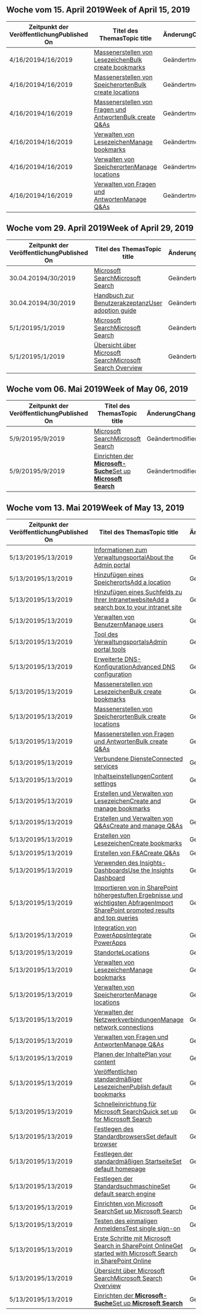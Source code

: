 <!-- This file is generated automatically each week. Changes made to this file will be overwritten.-->




## <a name="week-of-april-15-2019"></a><span data-ttu-id="10a07-101">Woche vom 15. April 2019</span><span class="sxs-lookup"><span data-stu-id="10a07-101">Week of April 15, 2019</span></span>


| <span data-ttu-id="10a07-102">Zeitpunkt der Veröffentlichung</span><span class="sxs-lookup"><span data-stu-id="10a07-102">Published On</span></span> |<span data-ttu-id="10a07-103">Titel des Themas</span><span class="sxs-lookup"><span data-stu-id="10a07-103">Topic title</span></span> | <span data-ttu-id="10a07-104">Änderung</span><span class="sxs-lookup"><span data-stu-id="10a07-104">Change</span></span> |
|------|------------|--------|
| <span data-ttu-id="10a07-105">4/16/2019</span><span class="sxs-lookup"><span data-stu-id="10a07-105">4/16/2019</span></span> | [<span data-ttu-id="10a07-106">Massenerstellen von Lesezeichen</span><span class="sxs-lookup"><span data-stu-id="10a07-106">Bulk create bookmarks</span></span>](/MicrosoftSearch/bulk-create-bookmarks) | <span data-ttu-id="10a07-107">Geändert</span><span class="sxs-lookup"><span data-stu-id="10a07-107">modified</span></span> |
| <span data-ttu-id="10a07-108">4/16/2019</span><span class="sxs-lookup"><span data-stu-id="10a07-108">4/16/2019</span></span> | [<span data-ttu-id="10a07-109">Massenerstellen von Speicherorten</span><span class="sxs-lookup"><span data-stu-id="10a07-109">Bulk create locations</span></span>](/MicrosoftSearch/bulk-create-locations) | <span data-ttu-id="10a07-110">Geändert</span><span class="sxs-lookup"><span data-stu-id="10a07-110">modified</span></span> |
| <span data-ttu-id="10a07-111">4/16/2019</span><span class="sxs-lookup"><span data-stu-id="10a07-111">4/16/2019</span></span> | [<span data-ttu-id="10a07-112">Massenerstellen von Fragen und Antworten</span><span class="sxs-lookup"><span data-stu-id="10a07-112">Bulk create Q&As</span></span>](/MicrosoftSearch/bulk-create-qas) | <span data-ttu-id="10a07-113">Geändert</span><span class="sxs-lookup"><span data-stu-id="10a07-113">modified</span></span> |
| <span data-ttu-id="10a07-114">4/16/2019</span><span class="sxs-lookup"><span data-stu-id="10a07-114">4/16/2019</span></span> | [<span data-ttu-id="10a07-115">Verwalten von Lesezeichen</span><span class="sxs-lookup"><span data-stu-id="10a07-115">Manage bookmarks</span></span>](/MicrosoftSearch/manage-bookmarks) | <span data-ttu-id="10a07-116">Geändert</span><span class="sxs-lookup"><span data-stu-id="10a07-116">modified</span></span> |
| <span data-ttu-id="10a07-117">4/16/2019</span><span class="sxs-lookup"><span data-stu-id="10a07-117">4/16/2019</span></span> | [<span data-ttu-id="10a07-118">Verwalten von Speicherorten</span><span class="sxs-lookup"><span data-stu-id="10a07-118">Manage locations</span></span>](/MicrosoftSearch/manage-locations) | <span data-ttu-id="10a07-119">Geändert</span><span class="sxs-lookup"><span data-stu-id="10a07-119">modified</span></span> |
| <span data-ttu-id="10a07-120">4/16/2019</span><span class="sxs-lookup"><span data-stu-id="10a07-120">4/16/2019</span></span> | [<span data-ttu-id="10a07-121">Verwalten von Fragen und Antworten</span><span class="sxs-lookup"><span data-stu-id="10a07-121">Manage Q&As</span></span>](/MicrosoftSearch/manage-qas) | <span data-ttu-id="10a07-122">Geändert</span><span class="sxs-lookup"><span data-stu-id="10a07-122">modified</span></span> |


## <a name="week-of-april-29-2019"></a><span data-ttu-id="10a07-123">Woche vom 29. April 2019</span><span class="sxs-lookup"><span data-stu-id="10a07-123">Week of April 29, 2019</span></span>


| <span data-ttu-id="10a07-124">Zeitpunkt der Veröffentlichung</span><span class="sxs-lookup"><span data-stu-id="10a07-124">Published On</span></span> |<span data-ttu-id="10a07-125">Titel des Themas</span><span class="sxs-lookup"><span data-stu-id="10a07-125">Topic title</span></span> | <span data-ttu-id="10a07-126">Änderung</span><span class="sxs-lookup"><span data-stu-id="10a07-126">Change</span></span> |
|------|------------|--------|
| <span data-ttu-id="10a07-127">30.04.2019</span><span class="sxs-lookup"><span data-stu-id="10a07-127">4/30/2019</span></span> | [<span data-ttu-id="10a07-128">Microsoft Search</span><span class="sxs-lookup"><span data-stu-id="10a07-128">Microsoft Search</span></span>](/MicrosoftSearch/microsoft-search) | <span data-ttu-id="10a07-129">Geändert</span><span class="sxs-lookup"><span data-stu-id="10a07-129">modified</span></span> |
| <span data-ttu-id="10a07-130">30.04.2019</span><span class="sxs-lookup"><span data-stu-id="10a07-130">4/30/2019</span></span> | [<span data-ttu-id="10a07-131">Handbuch zur Benutzerakzeptanz</span><span class="sxs-lookup"><span data-stu-id="10a07-131">User adoption guide</span></span>](/MicrosoftSearch/user-adoption-guide) | <span data-ttu-id="10a07-132">Geändert</span><span class="sxs-lookup"><span data-stu-id="10a07-132">modified</span></span> |
| <span data-ttu-id="10a07-133">5/1/2019</span><span class="sxs-lookup"><span data-stu-id="10a07-133">5/1/2019</span></span> | [<span data-ttu-id="10a07-134">Microsoft Search</span><span class="sxs-lookup"><span data-stu-id="10a07-134">Microsoft Search</span></span>](/MicrosoftSearch/microsoft-search) | <span data-ttu-id="10a07-135">Geändert</span><span class="sxs-lookup"><span data-stu-id="10a07-135">modified</span></span> |
| <span data-ttu-id="10a07-136">5/1/2019</span><span class="sxs-lookup"><span data-stu-id="10a07-136">5/1/2019</span></span> | [<span data-ttu-id="10a07-137">Übersicht über Microsoft Search</span><span class="sxs-lookup"><span data-stu-id="10a07-137">Microsoft Search Overview</span></span>](/MicrosoftSearch/overview-microsoft-search) | <span data-ttu-id="10a07-138">Geändert</span><span class="sxs-lookup"><span data-stu-id="10a07-138">modified</span></span> |


## <a name="week-of-may-06-2019"></a><span data-ttu-id="10a07-139">Woche vom 06. Mai 2019</span><span class="sxs-lookup"><span data-stu-id="10a07-139">Week of May 06, 2019</span></span>


| <span data-ttu-id="10a07-140">Zeitpunkt der Veröffentlichung</span><span class="sxs-lookup"><span data-stu-id="10a07-140">Published On</span></span> |<span data-ttu-id="10a07-141">Titel des Themas</span><span class="sxs-lookup"><span data-stu-id="10a07-141">Topic title</span></span> | <span data-ttu-id="10a07-142">Änderung</span><span class="sxs-lookup"><span data-stu-id="10a07-142">Change</span></span> |
|------|------------|--------|
| <span data-ttu-id="10a07-143">5/9/2019</span><span class="sxs-lookup"><span data-stu-id="10a07-143">5/9/2019</span></span> | [<span data-ttu-id="10a07-144">Microsoft Search</span><span class="sxs-lookup"><span data-stu-id="10a07-144">Microsoft Search</span></span>](/MicrosoftSearch/index) | <span data-ttu-id="10a07-145">Geändert</span><span class="sxs-lookup"><span data-stu-id="10a07-145">modified</span></span> |
| <span data-ttu-id="10a07-146">5/9/2019</span><span class="sxs-lookup"><span data-stu-id="10a07-146">5/9/2019</span></span> | [<span data-ttu-id="10a07-147">Einrichten der **Microsoft-Suche**</span><span class="sxs-lookup"><span data-stu-id="10a07-147">Set up **Microsoft Search**</span></span>](/MicrosoftSearch/setup-microsoft-search) | <span data-ttu-id="10a07-148">Geändert</span><span class="sxs-lookup"><span data-stu-id="10a07-148">modified</span></span> |


## <a name="week-of-may-13-2019"></a><span data-ttu-id="10a07-149">Woche vom 13. Mai 2019</span><span class="sxs-lookup"><span data-stu-id="10a07-149">Week of May 13, 2019</span></span>


| <span data-ttu-id="10a07-150">Zeitpunkt der Veröffentlichung</span><span class="sxs-lookup"><span data-stu-id="10a07-150">Published On</span></span> |<span data-ttu-id="10a07-151">Titel des Themas</span><span class="sxs-lookup"><span data-stu-id="10a07-151">Topic title</span></span> | <span data-ttu-id="10a07-152">Änderung</span><span class="sxs-lookup"><span data-stu-id="10a07-152">Change</span></span> |
|------|------------|--------|
| <span data-ttu-id="10a07-153">5/13/2019</span><span class="sxs-lookup"><span data-stu-id="10a07-153">5/13/2019</span></span> | [<span data-ttu-id="10a07-154">Informationen zum Verwaltungsportal</span><span class="sxs-lookup"><span data-stu-id="10a07-154">About the Admin portal</span></span>](/MicrosoftSearch/about-the-admin-portal) | <span data-ttu-id="10a07-155">Geändert</span><span class="sxs-lookup"><span data-stu-id="10a07-155">modified</span></span> |
| <span data-ttu-id="10a07-156">5/13/2019</span><span class="sxs-lookup"><span data-stu-id="10a07-156">5/13/2019</span></span> | [<span data-ttu-id="10a07-157">Hinzufügen eines Speicherorts</span><span class="sxs-lookup"><span data-stu-id="10a07-157">Add a location</span></span>](/MicrosoftSearch/add-a-location) | <span data-ttu-id="10a07-158">Geändert</span><span class="sxs-lookup"><span data-stu-id="10a07-158">modified</span></span> |
| <span data-ttu-id="10a07-159">5/13/2019</span><span class="sxs-lookup"><span data-stu-id="10a07-159">5/13/2019</span></span> | [<span data-ttu-id="10a07-160">Hinzufügen eines Suchfelds zu Ihrer Intranetwebsite</span><span class="sxs-lookup"><span data-stu-id="10a07-160">Add a search box to your intranet site</span></span>](/MicrosoftSearch/add-a-search-box-to-your-intranet-site) | <span data-ttu-id="10a07-161">Geändert</span><span class="sxs-lookup"><span data-stu-id="10a07-161">modified</span></span> |
| <span data-ttu-id="10a07-162">5/13/2019</span><span class="sxs-lookup"><span data-stu-id="10a07-162">5/13/2019</span></span> | [<span data-ttu-id="10a07-163">Verwalten von Benutzern</span><span class="sxs-lookup"><span data-stu-id="10a07-163">Manage users</span></span>](/MicrosoftSearch/add-users) | <span data-ttu-id="10a07-164">Geändert</span><span class="sxs-lookup"><span data-stu-id="10a07-164">modified</span></span> |
| <span data-ttu-id="10a07-165">5/13/2019</span><span class="sxs-lookup"><span data-stu-id="10a07-165">5/13/2019</span></span> | [<span data-ttu-id="10a07-166">Tool des Verwaltungsportals</span><span class="sxs-lookup"><span data-stu-id="10a07-166">Admin portal tools</span></span>](/MicrosoftSearch/admin-portal-tools) | <span data-ttu-id="10a07-167">Geändert</span><span class="sxs-lookup"><span data-stu-id="10a07-167">modified</span></span> |
| <span data-ttu-id="10a07-168">5/13/2019</span><span class="sxs-lookup"><span data-stu-id="10a07-168">5/13/2019</span></span> | [<span data-ttu-id="10a07-169">Erweiterte DNS-Konfiguration</span><span class="sxs-lookup"><span data-stu-id="10a07-169">Advanced DNS configuration</span></span>](/MicrosoftSearch/advanced-dns-configuration) | <span data-ttu-id="10a07-170">Geändert</span><span class="sxs-lookup"><span data-stu-id="10a07-170">modified</span></span> |
| <span data-ttu-id="10a07-171">5/13/2019</span><span class="sxs-lookup"><span data-stu-id="10a07-171">5/13/2019</span></span> | [<span data-ttu-id="10a07-172">Massenerstellen von Lesezeichen</span><span class="sxs-lookup"><span data-stu-id="10a07-172">Bulk create bookmarks</span></span>](/MicrosoftSearch/bulk-create-bookmarks) | <span data-ttu-id="10a07-173">Geändert</span><span class="sxs-lookup"><span data-stu-id="10a07-173">modified</span></span> |
| <span data-ttu-id="10a07-174">5/13/2019</span><span class="sxs-lookup"><span data-stu-id="10a07-174">5/13/2019</span></span> | [<span data-ttu-id="10a07-175">Massenerstellen von Speicherorten</span><span class="sxs-lookup"><span data-stu-id="10a07-175">Bulk create locations</span></span>](/MicrosoftSearch/bulk-create-locations) | <span data-ttu-id="10a07-176">Geändert</span><span class="sxs-lookup"><span data-stu-id="10a07-176">modified</span></span> |
| <span data-ttu-id="10a07-177">5/13/2019</span><span class="sxs-lookup"><span data-stu-id="10a07-177">5/13/2019</span></span> | [<span data-ttu-id="10a07-178">Massenerstellen von Fragen und Antworten</span><span class="sxs-lookup"><span data-stu-id="10a07-178">Bulk create Q&As</span></span>](/MicrosoftSearch/bulk-create-qas) | <span data-ttu-id="10a07-179">Geändert</span><span class="sxs-lookup"><span data-stu-id="10a07-179">modified</span></span> |
| <span data-ttu-id="10a07-180">5/13/2019</span><span class="sxs-lookup"><span data-stu-id="10a07-180">5/13/2019</span></span> | [<span data-ttu-id="10a07-181">Verbundene Dienste</span><span class="sxs-lookup"><span data-stu-id="10a07-181">Connected services</span></span>](/MicrosoftSearch/connected-services) | <span data-ttu-id="10a07-182">Geändert</span><span class="sxs-lookup"><span data-stu-id="10a07-182">modified</span></span> |
| <span data-ttu-id="10a07-183">5/13/2019</span><span class="sxs-lookup"><span data-stu-id="10a07-183">5/13/2019</span></span> | [<span data-ttu-id="10a07-184">Inhaltseinstellungen</span><span class="sxs-lookup"><span data-stu-id="10a07-184">Content settings</span></span>](/MicrosoftSearch/content-settings) | <span data-ttu-id="10a07-185">Geändert</span><span class="sxs-lookup"><span data-stu-id="10a07-185">modified</span></span> |
| <span data-ttu-id="10a07-186">5/13/2019</span><span class="sxs-lookup"><span data-stu-id="10a07-186">5/13/2019</span></span> | [<span data-ttu-id="10a07-187">Erstellen und Verwalten von Lesezeichen</span><span class="sxs-lookup"><span data-stu-id="10a07-187">Create and manage bookmarks</span></span>](/MicrosoftSearch/create-and-manage-bookmarks) | <span data-ttu-id="10a07-188">Geändert</span><span class="sxs-lookup"><span data-stu-id="10a07-188">modified</span></span> |
| <span data-ttu-id="10a07-189">5/13/2019</span><span class="sxs-lookup"><span data-stu-id="10a07-189">5/13/2019</span></span> | [<span data-ttu-id="10a07-190">Erstellen und Verwalten von Q&As</span><span class="sxs-lookup"><span data-stu-id="10a07-190">Create and manage Q&As</span></span>](/MicrosoftSearch/create-and-manage-qas) | <span data-ttu-id="10a07-191">Geändert</span><span class="sxs-lookup"><span data-stu-id="10a07-191">modified</span></span> |
| <span data-ttu-id="10a07-192">5/13/2019</span><span class="sxs-lookup"><span data-stu-id="10a07-192">5/13/2019</span></span> | [<span data-ttu-id="10a07-193">Erstellen von Lesezeichen</span><span class="sxs-lookup"><span data-stu-id="10a07-193">Create bookmarks</span></span>](/MicrosoftSearch/create-bookmarks) | <span data-ttu-id="10a07-194">Geändert</span><span class="sxs-lookup"><span data-stu-id="10a07-194">modified</span></span> |
| <span data-ttu-id="10a07-195">5/13/2019</span><span class="sxs-lookup"><span data-stu-id="10a07-195">5/13/2019</span></span> | [<span data-ttu-id="10a07-196">Erstellen von F&A</span><span class="sxs-lookup"><span data-stu-id="10a07-196">Create Q&As</span></span>](/MicrosoftSearch/create-qas) | <span data-ttu-id="10a07-197">Geändert</span><span class="sxs-lookup"><span data-stu-id="10a07-197">modified</span></span> |
| <span data-ttu-id="10a07-198">5/13/2019</span><span class="sxs-lookup"><span data-stu-id="10a07-198">5/13/2019</span></span> | [<span data-ttu-id="10a07-199">Verwenden des Insights-Dashboards</span><span class="sxs-lookup"><span data-stu-id="10a07-199">Use the Insights Dashboard</span></span>](/MicrosoftSearch/get-insights) | <span data-ttu-id="10a07-200">Geändert</span><span class="sxs-lookup"><span data-stu-id="10a07-200">modified</span></span> |
| <span data-ttu-id="10a07-201">5/13/2019</span><span class="sxs-lookup"><span data-stu-id="10a07-201">5/13/2019</span></span> | [<span data-ttu-id="10a07-202">Importieren von in SharePoint höhergestuften Ergebnisse und wichtigsten Abfragen</span><span class="sxs-lookup"><span data-stu-id="10a07-202">Import SharePoint promoted results and top queries</span></span>](/MicrosoftSearch/import-sharepoint-promoted-results-and-top-queries) | <span data-ttu-id="10a07-203">Geändert</span><span class="sxs-lookup"><span data-stu-id="10a07-203">modified</span></span> |
| <span data-ttu-id="10a07-204">5/13/2019</span><span class="sxs-lookup"><span data-stu-id="10a07-204">5/13/2019</span></span> | [<span data-ttu-id="10a07-205">Integration von PowerApps</span><span class="sxs-lookup"><span data-stu-id="10a07-205">Integrate PowerApps</span></span>](/MicrosoftSearch/integrate-powerapps) | <span data-ttu-id="10a07-206">Geändert</span><span class="sxs-lookup"><span data-stu-id="10a07-206">modified</span></span> |
| <span data-ttu-id="10a07-207">5/13/2019</span><span class="sxs-lookup"><span data-stu-id="10a07-207">5/13/2019</span></span> | [<span data-ttu-id="10a07-208">Standorte</span><span class="sxs-lookup"><span data-stu-id="10a07-208">Locations</span></span>](/MicrosoftSearch/locations) | <span data-ttu-id="10a07-209">Geändert</span><span class="sxs-lookup"><span data-stu-id="10a07-209">modified</span></span> |
| <span data-ttu-id="10a07-210">5/13/2019</span><span class="sxs-lookup"><span data-stu-id="10a07-210">5/13/2019</span></span> | [<span data-ttu-id="10a07-211">Verwalten von Lesezeichen</span><span class="sxs-lookup"><span data-stu-id="10a07-211">Manage bookmarks</span></span>](/MicrosoftSearch/manage-bookmarks) | <span data-ttu-id="10a07-212">Geändert</span><span class="sxs-lookup"><span data-stu-id="10a07-212">modified</span></span> |
| <span data-ttu-id="10a07-213">5/13/2019</span><span class="sxs-lookup"><span data-stu-id="10a07-213">5/13/2019</span></span> | [<span data-ttu-id="10a07-214">Verwalten von Speicherorten</span><span class="sxs-lookup"><span data-stu-id="10a07-214">Manage locations</span></span>](/MicrosoftSearch/manage-locations) | <span data-ttu-id="10a07-215">Geändert</span><span class="sxs-lookup"><span data-stu-id="10a07-215">modified</span></span> |
| <span data-ttu-id="10a07-216">5/13/2019</span><span class="sxs-lookup"><span data-stu-id="10a07-216">5/13/2019</span></span> | [<span data-ttu-id="10a07-217">Verwalten der Netzwerkverbindungen</span><span class="sxs-lookup"><span data-stu-id="10a07-217">Manage network connections</span></span>](/MicrosoftSearch/manage-network-connections) | <span data-ttu-id="10a07-218">Geändert</span><span class="sxs-lookup"><span data-stu-id="10a07-218">modified</span></span> |
| <span data-ttu-id="10a07-219">5/13/2019</span><span class="sxs-lookup"><span data-stu-id="10a07-219">5/13/2019</span></span> | [<span data-ttu-id="10a07-220">Verwalten von Fragen und Antworten</span><span class="sxs-lookup"><span data-stu-id="10a07-220">Manage Q&As</span></span>](/MicrosoftSearch/manage-qas) | <span data-ttu-id="10a07-221">Geändert</span><span class="sxs-lookup"><span data-stu-id="10a07-221">modified</span></span> |
| <span data-ttu-id="10a07-222">5/13/2019</span><span class="sxs-lookup"><span data-stu-id="10a07-222">5/13/2019</span></span> | [<span data-ttu-id="10a07-223">Planen der Inhalte</span><span class="sxs-lookup"><span data-stu-id="10a07-223">Plan your content</span></span>](/MicrosoftSearch/plan-your-content) | <span data-ttu-id="10a07-224">Geändert</span><span class="sxs-lookup"><span data-stu-id="10a07-224">modified</span></span> |
| <span data-ttu-id="10a07-225">5/13/2019</span><span class="sxs-lookup"><span data-stu-id="10a07-225">5/13/2019</span></span> | [<span data-ttu-id="10a07-226">Veröffentlichen standardmäßiger Lesezeichen</span><span class="sxs-lookup"><span data-stu-id="10a07-226">Publish default bookmarks</span></span>](/MicrosoftSearch/publish-default-bookmarks) | <span data-ttu-id="10a07-227">Geändert</span><span class="sxs-lookup"><span data-stu-id="10a07-227">modified</span></span> |
| <span data-ttu-id="10a07-228">5/13/2019</span><span class="sxs-lookup"><span data-stu-id="10a07-228">5/13/2019</span></span> | [<span data-ttu-id="10a07-229">Schnelleinrichtung für Microsoft Search</span><span class="sxs-lookup"><span data-stu-id="10a07-229">Quick set up for Microsoft Search</span></span>](/MicrosoftSearch/quick-set-up) | <span data-ttu-id="10a07-230">Geändert</span><span class="sxs-lookup"><span data-stu-id="10a07-230">modified</span></span> |
| <span data-ttu-id="10a07-231">5/13/2019</span><span class="sxs-lookup"><span data-stu-id="10a07-231">5/13/2019</span></span> | [<span data-ttu-id="10a07-232">Festlegen des Standardbrowsers</span><span class="sxs-lookup"><span data-stu-id="10a07-232">Set default browser</span></span>](/MicrosoftSearch/set-default-browser) | <span data-ttu-id="10a07-233">Geändert</span><span class="sxs-lookup"><span data-stu-id="10a07-233">modified</span></span> |
| <span data-ttu-id="10a07-234">5/13/2019</span><span class="sxs-lookup"><span data-stu-id="10a07-234">5/13/2019</span></span> | [<span data-ttu-id="10a07-235">Festlegen der standardmäßigen Startseite</span><span class="sxs-lookup"><span data-stu-id="10a07-235">Set default homepage</span></span>](/MicrosoftSearch/set-default-homepage) | <span data-ttu-id="10a07-236">Geändert</span><span class="sxs-lookup"><span data-stu-id="10a07-236">modified</span></span> |
| <span data-ttu-id="10a07-237">5/13/2019</span><span class="sxs-lookup"><span data-stu-id="10a07-237">5/13/2019</span></span> | [<span data-ttu-id="10a07-238">Festlegen der Standardsuchmaschine</span><span class="sxs-lookup"><span data-stu-id="10a07-238">Set default search engine</span></span>](/MicrosoftSearch/set-default-search-engine) | <span data-ttu-id="10a07-239">Geändert</span><span class="sxs-lookup"><span data-stu-id="10a07-239">modified</span></span> |
| <span data-ttu-id="10a07-240">5/13/2019</span><span class="sxs-lookup"><span data-stu-id="10a07-240">5/13/2019</span></span> | [<span data-ttu-id="10a07-241">Einrichten von Microsoft Search</span><span class="sxs-lookup"><span data-stu-id="10a07-241">Set up Microsoft Search</span></span>](/MicrosoftSearch/set-up-microsoft-search) | <span data-ttu-id="10a07-242">Geändert</span><span class="sxs-lookup"><span data-stu-id="10a07-242">modified</span></span> |
| <span data-ttu-id="10a07-243">5/13/2019</span><span class="sxs-lookup"><span data-stu-id="10a07-243">5/13/2019</span></span> | [<span data-ttu-id="10a07-244">Testen des einmaligen Anmeldens</span><span class="sxs-lookup"><span data-stu-id="10a07-244">Test single sign-on</span></span>](/MicrosoftSearch/test-single-sign-on) | <span data-ttu-id="10a07-245">Geändert</span><span class="sxs-lookup"><span data-stu-id="10a07-245">modified</span></span> |
| <span data-ttu-id="10a07-246">5/13/2019</span><span class="sxs-lookup"><span data-stu-id="10a07-246">5/13/2019</span></span> | [<span data-ttu-id="10a07-247">Erste Schritte mit Microsoft Search in SharePoint Online</span><span class="sxs-lookup"><span data-stu-id="10a07-247">Get started with Microsoft Search in SharePoint Online</span></span>](/MicrosoftSearch/get-started-search-in-sharepoint-online) | <span data-ttu-id="10a07-248">Geändert</span><span class="sxs-lookup"><span data-stu-id="10a07-248">modified</span></span> |
| <span data-ttu-id="10a07-249">5/13/2019</span><span class="sxs-lookup"><span data-stu-id="10a07-249">5/13/2019</span></span> | [<span data-ttu-id="10a07-250">Übersicht über Microsoft Search</span><span class="sxs-lookup"><span data-stu-id="10a07-250">Microsoft Search Overview</span></span>](/MicrosoftSearch/overview-microsoft-search) | <span data-ttu-id="10a07-251">Geändert</span><span class="sxs-lookup"><span data-stu-id="10a07-251">modified</span></span> |
| <span data-ttu-id="10a07-252">5/13/2019</span><span class="sxs-lookup"><span data-stu-id="10a07-252">5/13/2019</span></span> | [<span data-ttu-id="10a07-253">Einrichten der **Microsoft-Suche**</span><span class="sxs-lookup"><span data-stu-id="10a07-253">Set up **Microsoft Search**</span></span>](/MicrosoftSearch/setup-microsoft-search) | <span data-ttu-id="10a07-254">Geändert</span><span class="sxs-lookup"><span data-stu-id="10a07-254">modified</span></span> |
